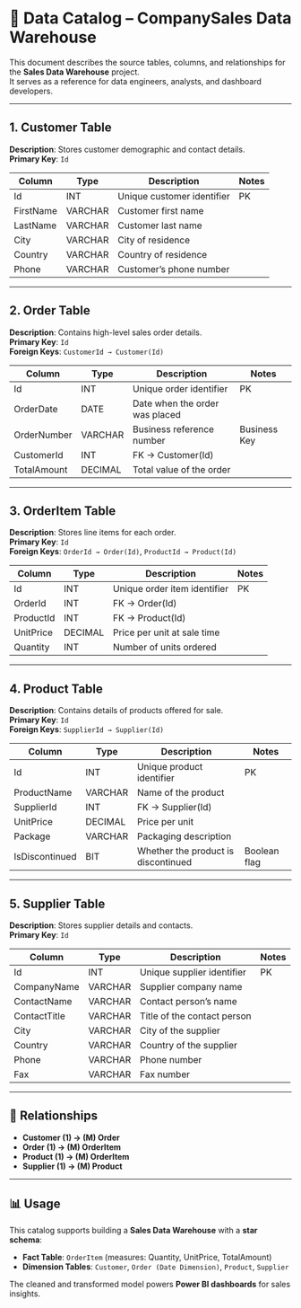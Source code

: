 # 📖 Data Catalog – CompanySales Data Warehouse

This document describes the source tables, columns, and relationships for the **Sales Data Warehouse** project.  
It serves as a reference for data engineers, analysts, and dashboard developers.

---

## 1. Customer Table

**Description**: Stores customer demographic and contact details.  
**Primary Key**: `Id`

| Column     | Type     | Description                        | Notes       |
|------------|----------|------------------------------------|-------------|
| Id         | INT      | Unique customer identifier         | PK          |
| FirstName  | VARCHAR  | Customer first name                |             |
| LastName   | VARCHAR  | Customer last name                 |             |
| City       | VARCHAR  | City of residence                  |             |
| Country    | VARCHAR  | Country of residence               |             |
| Phone      | VARCHAR  | Customer’s phone number            |             |

---

## 2. Order Table

**Description**: Contains high-level sales order details.  
**Primary Key**: `Id`  
**Foreign Keys**: `CustomerId → Customer(Id)`

| Column      | Type     | Description                        | Notes       |
|-------------|----------|------------------------------------|-------------|
| Id          | INT      | Unique order identifier            | PK          |
| OrderDate   | DATE     | Date when the order was placed     |             |
| OrderNumber | VARCHAR  | Business reference number          | Business Key|
| CustomerId  | INT      | FK → Customer(Id)                  |             |
| TotalAmount | DECIMAL  | Total value of the order           |             |

---

## 3. OrderItem Table

**Description**: Stores line items for each order.  
**Primary Key**: `Id`  
**Foreign Keys**: `OrderId → Order(Id)`, `ProductId → Product(Id)`

| Column    | Type     | Description                        | Notes       |
|-----------|----------|------------------------------------|-------------|
| Id        | INT      | Unique order item identifier       | PK          |
| OrderId   | INT      | FK → Order(Id)                     |             |
| ProductId | INT      | FK → Product(Id)                   |             |
| UnitPrice | DECIMAL  | Price per unit at sale time        |             |
| Quantity  | INT      | Number of units ordered            |             |

---

## 4. Product Table

**Description**: Contains details of products offered for sale.  
**Primary Key**: `Id`  
**Foreign Keys**: `SupplierId → Supplier(Id)`

| Column         | Type     | Description                        | Notes       |
|----------------|----------|------------------------------------|-------------|
| Id             | INT      | Unique product identifier          | PK          |
| ProductName    | VARCHAR  | Name of the product                |             |
| SupplierId     | INT      | FK → Supplier(Id)                  |             |
| UnitPrice      | DECIMAL  | Price per unit                     |             |
| Package        | VARCHAR  | Packaging description              |             |
| IsDiscontinued | BIT      | Whether the product is discontinued| Boolean flag|

---

## 5. Supplier Table

**Description**: Stores supplier details and contacts.  
**Primary Key**: `Id`

| Column       | Type     | Description                        | Notes       |
|--------------|----------|------------------------------------|-------------|
| Id           | INT      | Unique supplier identifier         | PK          |
| CompanyName  | VARCHAR  | Supplier company name              |             |
| ContactName  | VARCHAR  | Contact person’s name              |             |
| ContactTitle | VARCHAR  | Title of the contact person        |             |
| City         | VARCHAR  | City of the supplier               |             |
| Country      | VARCHAR  | Country of the supplier            |             |
| Phone        | VARCHAR  | Phone number                       |             |
| Fax          | VARCHAR  | Fax number                         |             |

---

## 🔗 Relationships

- **Customer (1) → (M) Order**  
- **Order (1) → (M) OrderItem**  
- **Product (1) → (M) OrderItem**  
- **Supplier (1) → (M) Product**

---

## 📊 Usage

This catalog supports building a **Sales Data Warehouse** with a **star schema**:  
- **Fact Table**: `OrderItem` (measures: Quantity, UnitPrice, TotalAmount)  
- **Dimension Tables**: `Customer`, `Order (Date Dimension)`, `Product`, `Supplier`  

The cleaned and transformed model powers **Power BI dashboards** for sales insights.
